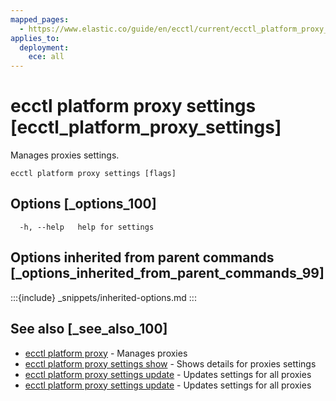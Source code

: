 ```yaml
---
mapped_pages:
  - https://www.elastic.co/guide/en/ecctl/current/ecctl_platform_proxy_settings.html
applies_to:
  deployment:
    ece: all
---
```


# ecctl platform proxy settings [ecctl_platform_proxy_settings]

Manages proxies settings.

```
ecctl platform proxy settings [flags]
```


## Options [_options_100]

```
  -h, --help   help for settings
```


## Options inherited from parent commands [_options_inherited_from_parent_commands_99]

:::{include} _snippets/inherited-options.md
:::


## See also [_see_also_100]

* [ecctl platform proxy](/reference/ecctl_platform_proxy.md) - Manages proxies
* [ecctl platform proxy settings show](/reference/ecctl_platform_proxy_settings_show.md) - Shows details for proxies settings
* [ecctl platform proxy settings update](/reference/ecctl_platform_proxy_settings_update.md) - Updates settings for all proxies
* [ecctl platform proxy settings update](/reference/ecctl_platform_proxy_settings_update.md) - Updates settings for all proxies

